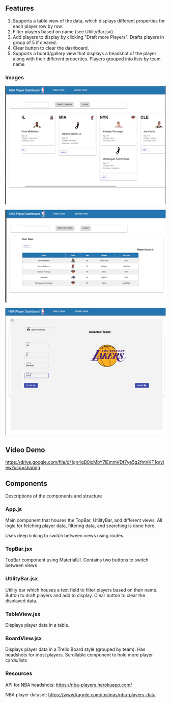 ## Features

1. Supports a table view of the data, which displays different properties for each player row by row. 
2. Filter players based on name (see UtilityBar.jsx). 
3. Add players to display by clicking "Draft more Players". Drafts players in group of 5 if cleared.
4. Clear button to clear the dashboard.
5. Supports a board/gallery view that displays a headshot of the player along with their different properties. Players grouped into lists by team name


### Images

![alt text](./boardview.png)

![alt text](./tableview.png)

![alt text](./addplayer.png)


## Video Demo

https://drive.google.com/file/d/1qn4gB0icMbY7iEmmVDf7ye5g2fmVKT1q/view?usp=sharing

## Components
Descriptions of the components and structure

### App.js
Main component that houses the TopBar, UtilityBar, and different views. All logic for fetching player data, filtering data, and searching is done here. 

Uses deep linking to switch between views using routes.


### TopBar.jsx
TopBar component using MaterialUI. Contains two buttons to switch between views

### UtilityBar.jsx
Utility bar which houses a text field to filter players based on their name. Button to draft players and add to display. Clear button to clear the displayed data.

### TableView.jsx
Displays player data in a table.

### BoardView.jsx
Displays player data in a Trello Board style (grouped by team). Has headshots for most players. Scrollable component to hold more player cards/lists

### Resources

API for NBA headshots: https://nba-players.herokuapp.com/

NBA player dataset: https://www.kaggle.com/justinas/nba-players-data

